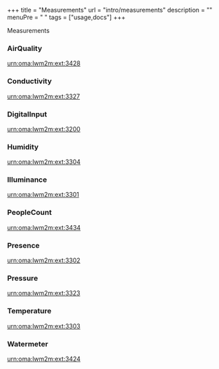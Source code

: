 +++
title = "Measurements"
url = "intro/measurements"
description = ""
menuPre = "<i class='fas fa-plus-square'></i> "
tags = ["usage,docs"]
+++

Measurements

### AirQuality   
[urn:oma:lwm2m:ext:3428](https://github.com/OpenMobileAlliance/lwm2m-registry/blob/prod/3428.xml)
### Conductivity 
[urn:oma:lwm2m:ext:3327](https://github.com/OpenMobileAlliance/lwm2m-registry/blob/prod/3327.xml)
### DigitalInput 
[urn:oma:lwm2m:ext:3200](https://github.com/OpenMobileAlliance/lwm2m-registry/blob/prod/3200.xml)
### Humidity     
[urn:oma:lwm2m:ext:3304](https://github.com/OpenMobileAlliance/lwm2m-registry/blob/prod/3304.xml)
### Illuminance  
[urn:oma:lwm2m:ext:3301](https://github.com/OpenMobileAlliance/lwm2m-registry/blob/prod/3301.xml)
### PeopleCount  
[urn:oma:lwm2m:ext:3434](https://github.com/OpenMobileAlliance/lwm2m-registry/blob/prod/3434.xml)
### Presence     
[urn:oma:lwm2m:ext:3302](https://github.com/OpenMobileAlliance/lwm2m-registry/blob/prod/3302.xml)
### Pressure     
[urn:oma:lwm2m:ext:3323](https://github.com/OpenMobileAlliance/lwm2m-registry/blob/prod/3323.xml)
### Temperature  
[urn:oma:lwm2m:ext:3303](https://github.com/OpenMobileAlliance/lwm2m-registry/blob/prod/3303.xml)
### Watermeter   
[urn:oma:lwm2m:ext:3424](https://github.com/OpenMobileAlliance/lwm2m-registry/blob/prod/3424.xml)